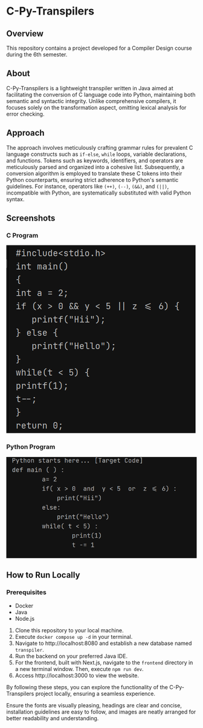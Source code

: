 # C-Py-Transpilers

## Overview
This repository contains a project developed for a Compiler Design course during the 6th semester.

## About

C-Py-Transpilers is a lightweight transpiler written in Java aimed at facilitating the conversion of C language code into Python, maintaining both semantic and syntactic integrity. Unlike comprehensive compilers, it focuses solely on the transformation aspect, omitting lexical analysis for error checking.

## Approach

The approach involves meticulously crafting grammar rules for prevalent C language constructs such as `if-else`, `while` loops, variable declarations, and functions. Tokens such as keywords, identifiers, and operators are meticulously parsed and organized into a cohesive list. Subsequently, a conversion algorithm is employed to translate these C tokens into their Python counterparts, ensuring strict adherence to Python's semantic guidelines. For instance, operators like `(++)`, `(--)`, `(&&)`, and `(||)`, incompatible with Python, are systematically substituted with valid Python syntax.

## Screenshots

### C Program
![C program](/images/c.png)

### Python Program
![Python program](/images/py.png)

## How to Run Locally

### Prerequisites
- Docker
- Java
- Node.js

1. Clone this repository to your local machine.
2. Execute `docker compose up -d` in your terminal.
3. Navigate to http://localhost:8080 and establish a new database named `transpiler`.
4. Run the backend on your preferred Java IDE.
5. For the frontend, built with Next.js, navigate to the `frontend` directory in a new terminal window. Then, execute `npm run dev`.
6. Access http://localhost:3000 to view the website.

By following these steps, you can explore the functionality of the C-Py-Transpilers project locally, ensuring a seamless experience.

Ensure the fonts are visually pleasing, headings are clear and concise, installation guidelines are easy to follow, and images are neatly arranged for better readability and understanding.
